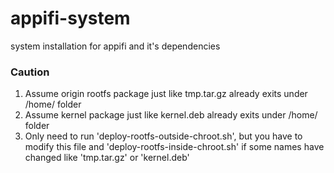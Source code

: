 # appifi-system
system installation for appifi and it's dependencies

### Caution
  1. Assume origin rootfs package just like tmp.tar.gz already exits under /home/ folder
  2. Assume kernel package just like kernel.deb already exits under /home/ folder
  3. Only need to run 'deploy-rootfs-outside-chroot.sh', but you have to modify this file and 'deploy-rootfs-inside-chroot.sh' if some names have changed like 'tmp.tar.gz' or 'kernel.deb'
